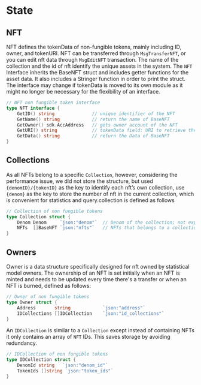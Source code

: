 # State

## NFT

NFT defines the tokenData of non-fungible tokens, mainly including ID, owner, and tokenURI. NFT can be transferred
through `MsgTransferNFT`, or you can edit nft data through `MsgEditNFT` transaction. The name of the
collection and the id of nft identify the unique assets in the system. The `NFT` Interface inherits the BaseNFT struct
and includes getter functions for the asset data. It also includes a Stringer function in order to print the struct.
The interface may change if tokenData is moved to its own module as it might no longer be necessary for the flexibility
of an interface.

```go
// NFT non fungible token interface
type NFT interface {
    GetID() string              // unique identifier of the NFT
    GetName() string            // return the name of BaseNFT
    GetOwner() sdk.AccAddress   // gets owner account of the NFT
    GetURI() string             // tokenData field: URI to retrieve the of chain tokenData of the NFT
    GetData() string            // return the Data of BaseNFT
}
```

## Collections

As all NFTs belong to a specific `Collection`, however, considering the performance issue, we did not store the
structure, but used `{denomID}/{tokenID}` as the key to identify each nft’s own collection, use `{denom}` as the key to
store the number of nft in the current collection, which is convenient for statistics and query.collection is defined as
follows

```go
// Collection of non fungible tokens
type Collection struct {
    Denom Denom     `json:"denom"`  // Denom of the collection; not exported to clients
    NFTs  []BaseNFT `json:"nfts"`   // NFTs that belongs to a collection
}
```

## Owners

Owner is a data structure specifically designed for nft owned by statistical model owners. The ownership of an NFT is
set initially when an NFT is minted and needs to be updated every time there's a transfer or when an NFT is burned,
defined as follows:

```go
// Owner of non fungible tokens
type Owner struct {
    Address       string            `json:"address"`
    IDCollections []IDCollection    `json:"id_collections"`
}
```

An `IDCollection` is similar to a `Collection` except instead of containing NFTs it only contains an array of `NFT` IDs.
This saves storage by avoiding redundancy.

```go
// IDCollection of non fungible tokens
type IDCollection struct {
    DenomId string   `json:"denom_id"`
    TokenIds []string `json:"token_ids"`
}

```
